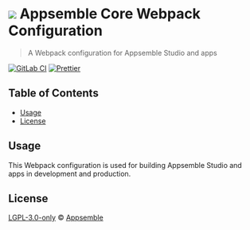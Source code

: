 # ![](https://gitlab.com/appsemble/appsemble/-/raw/0.32.2-test.3/config/assets/logo.svg) Appsemble Core Webpack Configuration

> A Webpack configuration for Appsemble Studio and apps

[![GitLab CI](https://gitlab.com/appsemble/appsemble/badges/0.32.2-test.3/pipeline.svg)](https://gitlab.com/appsemble/appsemble/-/releases/0.32.2-test.3)
[![Prettier](https://img.shields.io/badge/code_style-prettier-ff69b4.svg)](https://prettier.io)

## Table of Contents

- [Usage](#usage)
- [License](#license)

## Usage

This Webpack configuration is used for building Appsemble Studio and apps in development and
production.

## License

[LGPL-3.0-only](https://gitlab.com/appsemble/appsemble/-/blob/0.32.2-test.3/LICENSE.md) ©
[Appsemble](https://appsemble.com)
